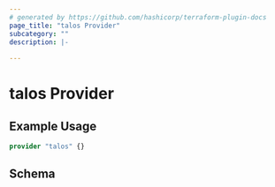 ```yaml
---
# generated by https://github.com/hashicorp/terraform-plugin-docs
page_title: "talos Provider"
subcategory: ""
description: |-
  
---
```


# talos Provider



## Example Usage

```terraform
provider "talos" {}
```

<!-- schema generated by tfplugindocs -->
## Schema

